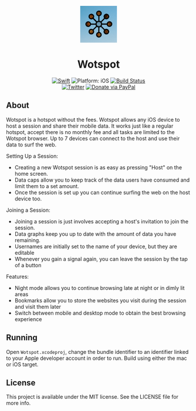 <p align="center">
<img src="Readme%20Resources/hero.png" alt="Wotspot" height="100" width="100">
</p>

<h1 align="center">Wotspot</h1>

<p align="center">
<a href="https://developer.apple.com/swift/"><img src="https://img.shields.io/badge/Swift-4.1-orange.svg?style=flat" alt="Swift"/></a>

<img src="https://img.shields.io/badge/Platform-iOS%209.3+-lightgrey.svg" alt="Platform: iOS">
<a href="https://travis-ci.org/louisdh/textor"><img src="https://travis-ci.org/louisdh/textor.svg?branch=master" alt="Build Status"/></a>
<br>
<a href="https://twitter.com/grantjemerson"><img src="https://img.shields.io/badge/Twitter-@GrantJEmerson-blue.svg?style=flat" alt="Twitter"/></a>
<a href="https://www.paypal.me/GrantJEmerson"><img src="https://img.shields.io/badge/Donate-PayPal-green.svg?style=flat" alt="Donate via PayPal"/></a>
</p>

## About
Wotspot is a hotspot without the fees. Wotspot allows any iOS device to host a session and share their mobile data. It works just like a regular hotspot, accept there is no monthly fee and all tasks are limited to the Wotspot browser. Up to 7 devices can connect to the host and use their data to surf the web.

Setting Up a Session:
- Creating a new Wotspot session is as easy as pressing "Host" on the home screen.
- Data caps allow you to keep track of the data users have consumed and limit them to a set amount.
- Once the session is set up you can continue surfing the web on the host device too.

Joining a Session:
- Joining a session is just involves accepting a host's invitation to join the session.
- Data graphs keep you up to date with the amount of data you have remaining.
- Usernames are initially set to the name of your device, but they are editable 
- Whenever you gain a signal again, you can leave the session by the tap of a button

Features:
- Night mode allows you to continue browsing late at night or in dimly lit areas
- Bookmarks allow you to store the websites you visit during the session and visit them later
- Switch between mobile and desktop mode to obtain the best browsing experience

## Running
Open `Wotspot.xcodeproj`, change the bundle identifier to an identifier linked to your Apple developer account in order to run. Build using either the mac or iOS target. 

## License

This project is available under the MIT license. See the LICENSE file for more info.
